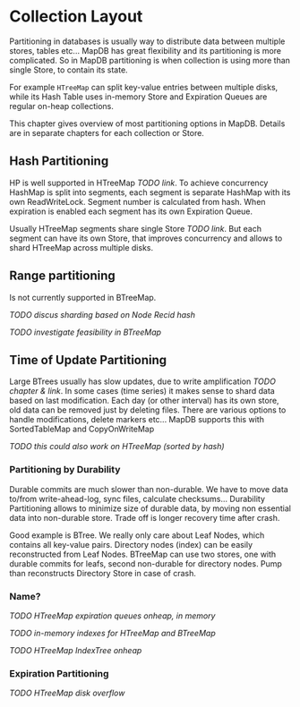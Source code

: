 Collection Layout
=================

Partitioning in databases is usually way to distribute data between multiple stores, tables etc... MapDB has great flexibility and its partitioning is more complicated. So in MapDB partitioning is when collection is using more than single Store, to contain its state.

For example `HTreeMap` can split key-value entries between multiple disks, while its Hash Table uses in-memory Store and Expiration Queues are regular on-heap collections.

This chapter gives overview of most partitioning options in MapDB. Details are in separate chapters for each collection or Store.

Hash Partitioning
-----------------

HP is well supported in HTreeMap *TODO link*. To achieve concurrency HashMap is split into segments, each segment is separate HashMap with its own ReadWriteLock. Segment number is calculated from hash. When expiration is enabled each segment has its own Expiration Queue.

Usually HTreeMap segments share single Store *TODO link*. But each segment can have its own Store, that improves concurrency and allows to shard HTreeMap across multiple disks.

Range partitioning
------------------

Is not currently supported in BTreeMap.

*TODO discus sharding based on Node Recid hash*

*TODO investigate feasibility in BTreeMap*

Time of Update Partitioning
---------------------------

Large BTrees usually has slow updates, due to write amplification *TODO chapter & link*. In some cases (time series) it makes sense to shard data based on last modification. Each day (or other interval) has its own store, old data can be removed just by deleting files. There are various options to handle modifications, delete markers etc... MapDB supports this with SortedTableMap and CopyOnWriteMap

*TODO this could also work on HTreeMap (sorted by hash)*

### Partitioning by Durability

Durable commits are much slower than non-durable. We have to move data to/from write-ahead-log, sync files, calculate checksums... Durability Partitioning allows to minimize size of durable data, by moving non essential data into non-durable store. Trade off is longer recovery time after crash.

Good example is BTree. We really only care about Leaf Nodes, which contains all key-value pairs. Directory nodes (index) can be easily reconstructed from Leaf Nodes. BTreeMap can use two stores, one with durable commits for leafs, second non-durable for directory nodes. Pump than reconstructs Directory Store in case of crash.

### Name?

*TODO HTreeMap expiration queues onheap, in memory*

*TODO in-memory indexes for HTreeMap and BTreeMap*

*TODO HTreeMap IndexTree onheap*

### Expiration Partitioning

*TODO HTreeMap disk overflow*
